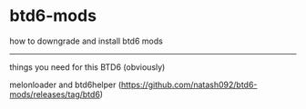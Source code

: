 # btd6-mods
how to downgrade and install btd6 mods

--------------------------------------------------------
things you need for this
BTD6 (obviously)

melonloader and btd6helper (https://github.com/natash092/btd6-mods/releases/tag/btd6)

